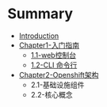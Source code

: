# Summary

* [Introduction](README.md)
* [Chapter1-入门指南](di-yi-zhang-ff1a-ru-men.md)
  * [1.1-web控制台](di-yi-zhang-ff1a-ru-men/11shi-yao-shiopenshift.md)
  * [1.2-CLI 命令行](di-yi-zhang-ff1a-ru-men/12-cli-ming-ling-xing.md)
* [Chapter2-Openshift架构](11kai-shi.md)
  * 2.1-基础设施组件
  * 2.2-核心概念

